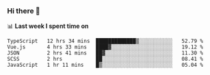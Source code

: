 ### Hi there 👋

<!--
**DBvc/DBvc** is a ✨ _special_ ✨ repository because its `README.md` (this file) appears on your GitHub profile.

Here are some ideas to get you started:

- 🔭 I’m currently working on ...
- 🌱 I’m currently learning ...
- 👯 I’m looking to collaborate on ...
- 🤔 I’m looking for help with ...
- 💬 Ask me about ...
- 📫 How to reach me: ...
- 😄 Pronouns: ...
- ⚡ Fun fact: ...
-->

📊 **Last week I spent time on**
<!--START_SECTION:waka-->
```text
TypeScript   12 hrs 34 mins  █████████████▒░░░░░░░░░░░   52.79 % 
Vue.js       4 hrs 33 mins   ████▓░░░░░░░░░░░░░░░░░░░░   19.12 % 
JSON         2 hrs 41 mins   ██▓░░░░░░░░░░░░░░░░░░░░░░   11.30 % 
SCSS         2 hrs           ██░░░░░░░░░░░░░░░░░░░░░░░   08.41 % 
JavaScript   1 hr 11 mins    █▒░░░░░░░░░░░░░░░░░░░░░░░   05.04 % 
```
<!--END_SECTION:waka-->
